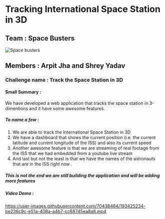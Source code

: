 # Tracking International Space Station in 3D
## Team : Space Busters 
![Space busters](https://user-images.githubusercontent.com/70438464/193425118-9dae93fe-3644-472d-b959-242b9578e503.png)

## Members : Arpit Jha and Shrey Yadav

### Challenge name : Track the Space Station in 3D

#### Small Summary :
We have developed a web application that tracks the space station in 3-dimentions and it have some awesome features.
##### To name a few :
1. We are able to track the International Space Station in 3D
2. We have a dashboard that shows the current position (i.e. the current latitude and current longitude of the ISS) and also its current speed
3. Another awesome feature is that we are streaming of real footage from the ISS that we had embedded from a youtube live stream 
4. And last but not the least is that we have the names of the astronauts that are in the ISS right now .


##### This is not the end we are still building the application and will be adding more features 

##### Video Demo : 

https://user-images.githubusercontent.com/70438464/193425234-be236c9c-e51a-408a-a4b7-cc68745ea8a8.mp4

